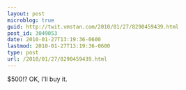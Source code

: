 ```yaml
---
layout: post
microblog: true
guid: http://twit.vmstan.com/2010/01/27/8290459439.html
post_id: 3049053
date: 2010-01-27T13:19:36-0600
lastmod: 2010-01-27T13:19:36-0600
type: post
url: /2010/01/27/8290459439.html
---
```

$500!? OK, I'll buy it.
